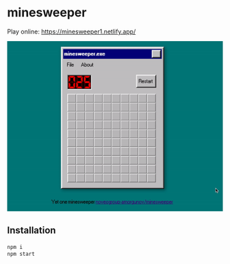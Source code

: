 # minesweeper

Play online: https://minesweeper1.netlify.app/

![](./src/minesweeper/preview.gif)

## Installation

```
npm i
npm start
```
